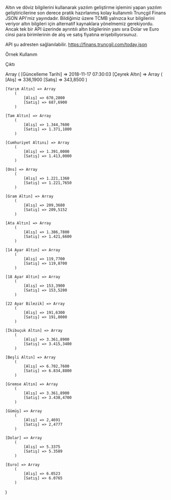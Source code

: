 Altın ve döviz bilgilerini kullanarak yazılım geliştirme işlemini yapan yazılım geliştiricilerine son derece pratik hazırlanmış kolay kullanımlı Trunçgil Finans JSON API'miz yayındadır. Bildiğimiz üzere TCMB yalnızca kur bilgilerini veriyor altın bilgileri için alternatif kaynaklara yönelmemiz gerekiyordu. Ancak tek bir API üzerinde ayrıntılı altın bilgilerinin yanı sıra Dolar ve Euro cinsi para birimlerinin de alış ve satış fiyatına erişebiliyorsunuz. 

API şu adresten sağlanılabilir.
https://finans.truncgil.com/today.json

Örnek Kullanım

<?php
$finans = json_decode(file_get_contents("https://finans.truncgil.com/today.json"),true);
print_r($finans);
?>

Çıktı


Array
(
    [Güncelleme Tarihi] => 2018-11-17 07:30:03
    [Çeyrek Altın] => Array
        (
            [Alış] => 336,1900
            [Satış] => 343,8500
        )

    [Yarım Altın] => Array
        (
            [Alış] => 670,2800
            [Satış] => 687,6900
        )

    [Tam Altın] => Array
        (
            [Alış] => 1.344,7600
            [Satış] => 1.371,1800
        )

    [Cumhuriyet Altını] => Array
        (
            [Alış] => 1.391,0000
            [Satış] => 1.413,0000
        )

    [Ons] => Array
        (
            [Alış] => 1.221,1360
            [Satış] => 1.221,7650
        )

    [Gram Altın] => Array
        (
            [Alış] => 209,3680
            [Satış] => 209,5152
        )

    [Ata Altın] => Array
        (
            [Alış] => 1.386,7800
            [Satış] => 1.421,6600
        )

    [14 Ayar Altın] => Array
        (
            [Alış] => 119,7700
            [Satış] => 119,8700
        )

    [18 Ayar Altın] => Array
        (
            [Alış] => 153,3900
            [Satış] => 153,5200
        )

    [22 Ayar Bilezik] => Array
        (
            [Alış] => 191,6300
            [Satış] => 191,8000
        )

    [İkibuçuk Altın] => Array
        (
            [Alış] => 3.361,8900
            [Satış] => 3.415,3400
        )

    [Beşli Altın] => Array
        (
            [Alış] => 6.702,7600
            [Satış] => 6.834,8800
        )

    [Gremse Altın] => Array
        (
            [Alış] => 3.361,8900
            [Satış] => 3.438,4700
        )

    [Gümüş] => Array
        (
            [Alış] => 2,4691
            [Satış] => 2,4777
        )

    [Dolar] => Array
        (
            [Alış] => 5.3375
            [Satış] => 5.3589
        )

    [Euro] => Array
        (
            [Alış] => 6.0523
            [Satış] => 6.0765
        )

)
